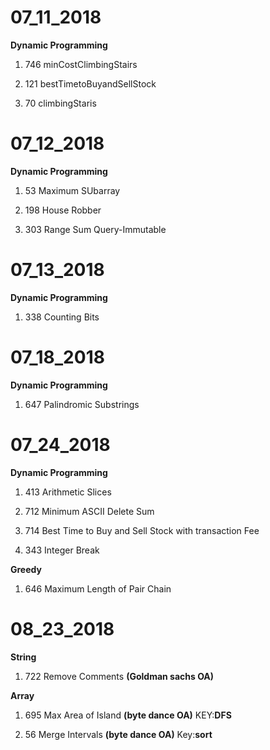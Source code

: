 # 07_11_2018

**Dynamic Programming**

1. 746 minCostClimbingStairs

2. 121 bestTimetoBuyandSellStock

3. 70 climbingStaris

# 07_12_2018

**Dynamic Programming**

1. 53 Maximum SUbarray

2. 198 House Robber

3. 303 Range Sum Query-Immutable

# 07_13_2018

**Dynamic Programming**

1. 338 Counting Bits

# 07_18_2018

**Dynamic Programming**

1. 647 Palindromic Substrings

# 07_24_2018

**Dynamic Programming**

1. 413 Arithmetic Slices

2. 712 Minimum ASCII Delete Sum

3. 714 Best Time to Buy and Sell Stock with transaction Fee

4. 343 Integer Break

**Greedy**

1. 646 Maximum Length of Pair Chain

# 08_23_2018

**String**

1. 722 Remove Comments **(Goldman sachs OA)**

**Array**

1. 695 Max Area of Island **(byte dance OA)** KEY:**DFS**

2. 56 Merge Intervals **(byte dance OA)** Key:**sort**
